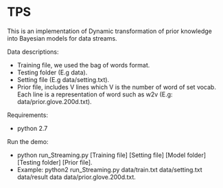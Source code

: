 # TPS
This is an implementation of Dynamic transformation of prior knowledge into Bayesian models for data streams.

Data descriptions: 
*	Training file, we used the bag of words format.
*	Testing folder (E.g data).
*	Setting file (E.g data/setting.txt). 
*	Prior file, includes V lines which V is the number of word of set vocab. Each line is a representation of word such as w2v (E.g: data/prior.glove.200d.txt).

Requirements:
*	python 2.7

Run the demo:
*	python run_Streaming.py [Training file] [Setting file] [Model folder] [Testing folder] [Prior file].
*	Example: python2 run_Streaming.py data/train.txt data/setting.txt data/result data data/prior.glove.200d.txt.
